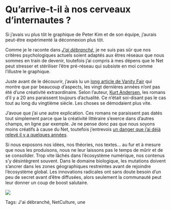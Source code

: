 # Qu’arrive-t-il à nos cerveaux d’internautes ?

Si j’avais vu plus tôt le graphique de Peter Kim et de son équipe, j’aurais peut-être expérimenté la déconnexion plus tôt.

Comme je le raconte dans [*J’ai débranché*](/jai-debranche/), je ne suis pas sûr que nos critères psychologiques actuels soient adaptés aux êtres réseaux que nous sommes en train de devenir, toutefois j’ai compris à mes dépens que le Net peut stresser et stériliser l’être pré-réseau qui subsiste en moi comme l’illustre le graphique.

Juste avant de le découvrir, j’avais lu un [long article de Vanity Fair](http://www.vanityfair.com/style/2012/01/prisoners-of-style-201201) qui montre que par beaucoup d’aspects, les vingt dernières années n’ont pas été d’une créativité extraordinaire. Selon l’auteur, [Kurt Andersen](http://kurtandersen.com/), les romans d’il y a 20 ans paraissent toujours d’actualité. Ce n’était soi-disant pas le cas tout au long du vingtième siècle. Les choses se démodaient plus vite.

J’avoue que j’ai une autre explication. Ces romans ne paraissent pas datés tout simplement parce que la créativité littéraire s’exerce dans d’autres champs, en ligne par exemple. Je ne pense donc pas que nous soyons moins créatifs à cause du Net, toutefois j’entrevois [un danger que j’ai déjà relevé il y a quelques années](/2009/08/19/socialiser-peut-tuer-la-creativite/).

Si nous exposons nos idées, nos théories, nos textes… au fur et à mesure que nous les produisons, nous ne leur laissons pas le temps de mûrir et de se consolider. Trop vite lâchés dans l’écosystème numérique, nos contenus s’y désintègrent souvent. Dans le domaine biologique, les mutations doivent s’ancrer dans les zones géographiques restreintes avant de rejoindre l’écosystème global. Les innovations radicales ont sans doute besoin d’un peu de secret avant d’être diffusées, alors seulement la communauté peut leur donner un coup de boost salutaire.

![](https://tcrouzet.com/images_tc/2012/04/internet-ruin-brain.gif)



Tags: J'ai débranché, NetCulture, une